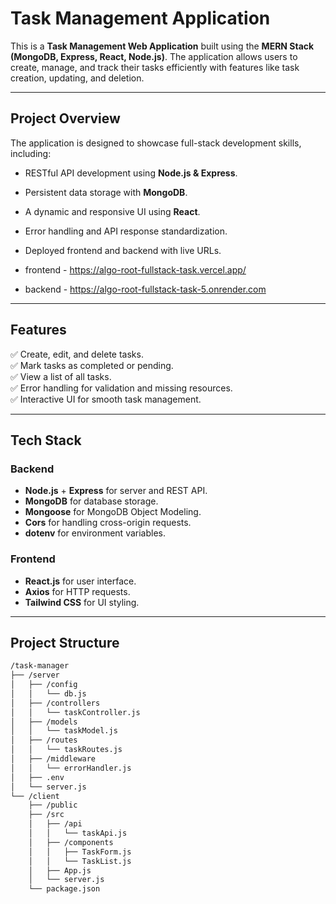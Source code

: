 #  Task Management Application

This is a **Task Management Web Application** built using the **MERN Stack (MongoDB, Express, React, Node.js)**. The application allows users to create, manage, and track their tasks efficiently with features like task creation, updating, and deletion.

---

##  **Project Overview**
The application is designed to showcase full-stack development skills, including:
- RESTful API development using **Node.js & Express**.
- Persistent data storage with **MongoDB**.
- A dynamic and responsive UI using **React**.
- Error handling and API response standardization.
- Deployed frontend and backend with live URLs.

- frontend - https://algo-root-fullstack-task.vercel.app/
- backend  - https://algo-root-fullstack-task-5.onrender.com

---

##  **Features**
✅ Create, edit, and delete tasks.  
✅ Mark tasks as completed or pending.  
✅ View a list of all tasks.  
✅ Error handling for validation and missing resources.  
✅ Interactive UI for smooth task management.

---

##  **Tech Stack**
###  Backend
- **Node.js** + **Express** for server and REST API.
- **MongoDB** for database storage.
- **Mongoose** for MongoDB Object Modeling.
- **Cors** for handling cross-origin requests.
- **dotenv** for environment variables.

###  Frontend
- **React.js** for user interface.
- **Axios** for HTTP requests.
- **Tailwind CSS** for UI styling.

---

##  **Project Structure**
```bash
/task-manager
├── /server
│   ├── /config
│   │   └── db.js
│   ├── /controllers
│   │   └── taskController.js
│   ├── /models
│   │   └── taskModel.js
│   ├── /routes
│   │   └── taskRoutes.js
│   ├── /middleware
│   │   └── errorHandler.js
│   ├── .env
│   └── server.js
└── /client
    ├── /public
    ├── /src
    │   ├── /api
    │   │   └── taskApi.js
    │   ├── /components
    │   │   ├── TaskForm.js
    │   │   └── TaskList.js
    │   ├── App.js
    │   └── server.js
    └── package.json
